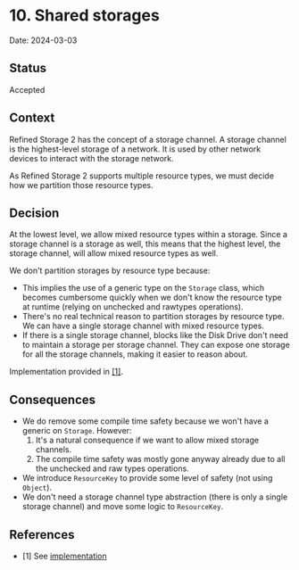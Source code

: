 # 10. Shared storages

Date: 2024-03-03

## Status

Accepted

## Context

Refined Storage 2 has the concept of a storage channel. A storage channel is the highest-level storage of a network. It
is used by other network devices to interact with the storage network.

As Refined Storage 2 supports multiple resource types, we must decide how we partition those resource types.

## Decision

At the lowest level, we allow mixed resource types within a storage. Since a storage channel is a storage as well, this
means that the highest level, the storage channel, will allow mixed resource types as well.

We don't partition storages by resource type because:

- This implies the use of a generic type on the `Storage` class, which becomes cumbersome quickly when we don't know the
  resource type at runtime (relying on unchecked and rawtypes operations).
- There's no real technical reason to partition storages by resource type. We can have a single storage channel with
  mixed resource types.
- If there is a single storage channel, blocks like the Disk Drive don't need to maintain a storage per storage channel.
  They can expose one storage for all the storage channels, making it easier to reason about.

Implementation provided in [[1]](#1).

## Consequences

- We do remove some compile time safety because we won't have a generic on `Storage`. However:
    1) It's a natural consequence if we want to allow mixed storage channels.
    2) The compile time safety was mostly gone anyway already due to all the unchecked and raw types operations.
- We introduce `ResourceKey` to provide some level of safety (not using `Object`).
- We don't need a storage channel type abstraction (there is only a single storage channel) and move some logic
  to `ResourceKey`.

## References

- <a id="1">[1]</a> See [implementation](https://github.com/refinedmods/refinedstorage2/commit/1fd63d17417e387d427b2e018a93df89e31edc0f)
